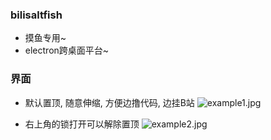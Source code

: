### bilisaltfish
* 摸鱼专用~
* electron跨桌面平台~


### 界面
* 默认置顶, 随意伸缩, 方便边撸代码, 边挂B站
  ![example1.jpg](https://i.loli.net/2020/01/24/YwKoXvZBeWSqj2D.png)

  

* 右上角的锁打开可以解除置顶
  ![example2.jpg](https://i.loli.net/2020/01/24/q5xd9b1aYke2Oon.png)




